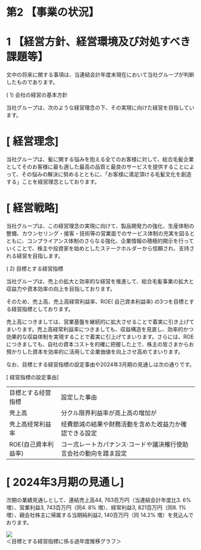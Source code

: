 # 第2 【事業の状況】  

# 1 【経営方針、経営環境及び対処すべき課題等】  

文中の将来に関する事項は、当連結会計年度末現在において当社グループが判断したものであります。  

( 1) 会社の経営の基本方針  

当社グループは、次のような経営理念の下、その実現に向けた経営を目指しています。  

# [ 経営理念]  

当社グループは、髪に関する悩みを抱える全てのお客様に対して、総合毛髪企業としてそのお客様に最も適した最高の品質と最良のサービスを提供することによって、その悩みの解決に努めるとともに、「お客様に満足頂ける毛髪文化を創造する」ことを経営理念としております。  

# [ 経営戦略]  

当社グループは、この経営理念の実現に向けて、製品開発力の強化、生産体制の整備、カウンセリング・接客・技術等の営業面でのサービス体制の充実を図るとともに、コンプライアンス体制のさらなる強化、企業情報の積極的開示を行っていくことで、株主や投資家を始めとしたステークホルダーから信頼され、支持される経営を目指します。  

( 2) 目標とする経営指標  

当社グループは、売上の拡大と効率的な経営を推進して、総合毛髪事業の拡大と収益力や資本効率の向上を目指しております。  

そのため、売上高、売上高経常利益率、ROE( 自己資本利益率) の3つを目標とする経営指標としております。  

売上高につきましては、営業基盤を継続的に拡大させることで着実に引き上げてまいります。売上高経常利益率につきましても、収益構造を見直し、効率的かつ効果的な収益体制を実現することで着実に引上げてまいります。さらには、ROEにつきましても、自社の資本コストを的確に把握した上で、株主の皆さまからお預かりした資本を効率的に活用して企業価値を向上させ高めてまいります。  

なお、目標とする経営指標の設定事由や2024年3月期の見通しは次の通りです。  

[ 経営指標の設定事由]  


<html><body><table><tr><td>目標とする经营指標</td><td>設定した事由</td></tr><tr><td>壳上高</td><td>分クル限界利益率が高上高の增加が</td></tr><tr><td>壳上高经常利益率</td><td>经費節減の結果や財務活動を含めた收益力か確認できる設定</td></tr><tr><td>ROE(自己資本利益率)</td><td>コー朮レートカパナンス·コードや議決榷行使助言会社の動向を踏ま設定</td></tr></table></body></html>  

# [ 2024年3月期の見通し]  

次期の業績見通しとして、連結売上高44, 763百万円（当連結会計年度比3. $6 \%$ 増）、営業利益3, 743百万円（同4. $8 \%$ 増）、経常利益3, 821百万円（同8. $1 \%$ 増）、親会社株主に帰属する当期純利益2, 140百万円（同 $1 4 . 2 \%$ 増）を見込んでおります。  

![](tmpl20sjpf_/35685bb47e47f33e7b6bf98aa424f658d7ed690394b668eaceca483bb5c7a271.jpg)  
＜目標とする経営指標に係る過年度推移グラフ＞  